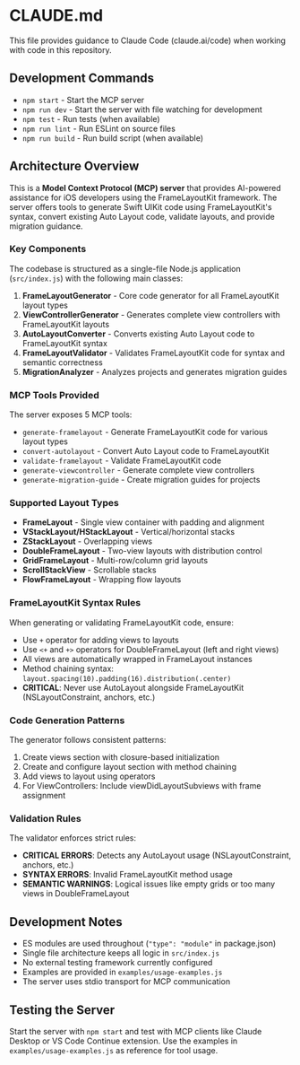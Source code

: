 # CLAUDE.md

This file provides guidance to Claude Code (claude.ai/code) when working with code in this repository.

## Development Commands

-   `npm start` - Start the MCP server
-   `npm run dev` - Start the server with file watching for development
-   `npm test` - Run tests (when available)
-   `npm run lint` - Run ESLint on source files
-   `npm run build` - Run build script (when available)

## Architecture Overview

This is a **Model Context Protocol (MCP) server** that provides AI-powered assistance for iOS developers using the FrameLayoutKit framework. The server offers tools to generate Swift UIKit code using FrameLayoutKit's syntax, convert existing Auto Layout code, validate layouts, and provide migration guidance.

### Key Components

The codebase is structured as a single-file Node.js application (`src/index.js`) with the following main classes:

1. **FrameLayoutGenerator** - Core code generator for all FrameLayoutKit layout types
2. **ViewControllerGenerator** - Generates complete view controllers with FrameLayoutKit layouts
3. **AutoLayoutConverter** - Converts existing Auto Layout code to FrameLayoutKit syntax
4. **FrameLayoutValidator** - Validates FrameLayoutKit code for syntax and semantic correctness
5. **MigrationAnalyzer** - Analyzes projects and generates migration guides

### MCP Tools Provided

The server exposes 5 MCP tools:

-   `generate-framelayout` - Generate FrameLayoutKit code for various layout types
-   `convert-autolayout` - Convert Auto Layout code to FrameLayoutKit
-   `validate-framelayout` - Validate FrameLayoutKit code
-   `generate-viewcontroller` - Generate complete view controllers
-   `generate-migration-guide` - Create migration guides for projects

### Supported Layout Types

-   **FrameLayout** - Single view container with padding and alignment
-   **VStackLayout/HStackLayout** - Vertical/horizontal stacks
-   **ZStackLayout** - Overlapping views
-   **DoubleFrameLayout** - Two-view layouts with distribution control
-   **GridFrameLayout** - Multi-row/column grid layouts
-   **ScrollStackView** - Scrollable stacks
-   **FlowFrameLayout** - Wrapping flow layouts

### FrameLayoutKit Syntax Rules

When generating or validating FrameLayoutKit code, ensure:

-   Use `+` operator for adding views to layouts
-   Use `<+` and `+>` operators for DoubleFrameLayout (left and right views)
-   All views are automatically wrapped in FrameLayout instances
-   Method chaining syntax: `layout.spacing(10).padding(16).distribution(.center)`
-   **CRITICAL**: Never use AutoLayout alongside FrameLayoutKit (NSLayoutConstraint, anchors, etc.)

### Code Generation Patterns

The generator follows consistent patterns:

1. Create views section with closure-based initialization
2. Create and configure layout section with method chaining
3. Add views to layout using operators
4. For ViewControllers: Include viewDidLayoutSubviews with frame assignment

### Validation Rules

The validator enforces strict rules:

-   **CRITICAL ERRORS**: Detects any AutoLayout usage (NSLayoutConstraint, anchors, etc.)
-   **SYNTAX ERRORS**: Invalid FrameLayoutKit method usage
-   **SEMANTIC WARNINGS**: Logical issues like empty grids or too many views in DoubleFrameLayout

## Development Notes

-   ES modules are used throughout (`"type": "module"` in package.json)
-   Single file architecture keeps all logic in `src/index.js`
-   No external testing framework currently configured
-   Examples are provided in `examples/usage-examples.js`
-   The server uses stdio transport for MCP communication

## Testing the Server

Start the server with `npm start` and test with MCP clients like Claude Desktop or VS Code Continue extension. Use the examples in `examples/usage-examples.js` as reference for tool usage.
